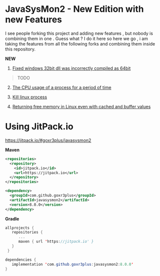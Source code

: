 # JavaSysMon2 - New Edition with new Features

I see people forking this project and adding new features , but nobody is combining them in one . Guess what ?
I do it here so here we go , i am taking the features from all the following forks and combining them inside this repository.

**NEW**

1) [Fixed windows 32bit dll was incorrectly compiled as 64bit](https://github.com/jezhumble/javasysmon/issues/35)

> TODO
2) [The CPU usage of a process for a period of time](
https://github.com/lliuxiangke0210/javasysmon/commit/3aa4442fbcbc204ce533381d22745cfab45d7683)

3) [Kill linux process](https://github.com/wangzw/javasysmon/commit/44c78588d9f3e84e200c8ffc92b177f5280556e5)

4) [Returning free memory in Linux even with cached and buffer values](https://github.com/danielflower/javasysmon/commit/869bad136a30a88ec9812b6a50adaf41753a34a5)

# Using JitPack.io
https://jitpack.io/#goxr3plus/javasysmon2

**Maven**

``` XML
<repositories>
  <repository>
    <id>jitpack.io</id> 
    <url>https://jitpack.io</url>
  </repository>
</repositories>
```

``` XML
<dependency>
  <groupId>com.github.goxr3plus</groupId>
  <artifactId>javasysmon2</artifactId>
  <version>8.0.0</version>
</dependency>
```

**Gradle**

``` SCALA
allprojects {
   repositories {
      ... 
      maven { url 'https://jitpack.io' }
   }
 }
```

``` JAVA
dependencies {
   implementation 'com.github.goxr3plus:javasysmon2:8.0.0'
}
```



